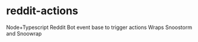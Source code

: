 # reddit-actions

Node+Typescript Reddit Bot event base to trigger actions
Wraps Snoostorm and Snoowrap
